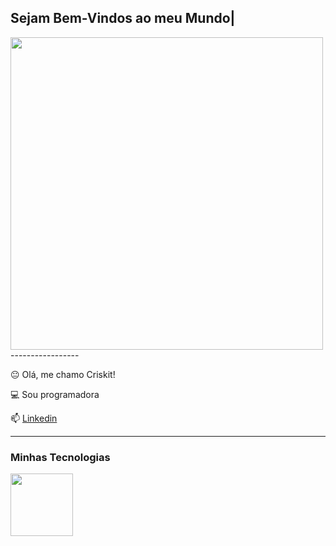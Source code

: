 ## Sejam Bem-Vindos ao meu Mundo| 


<img src="https://cdn.jsdelivr.net/gh/devicons/devicon@latest/icons/linux/linux-original.svg" width="500px"/>
-----------------

😐 Olá, me chamo Criskit!

💻 Sou programadora

📫 [Linkedin](www.linkedin.com/in/cristiane-machado-7a11a1190)

---------------

### Minhas Tecnologias



<img src="https://cdn.jsdelivr.net/gh/devicons/devicon@latest/icons/amazonwebservices/amazonwebservices-original-wordmark.svg" width="100px" />
          

<!--
**Criskit/criskit** is a ✨ _special_ ✨ repository because its `README.md` (this file) appears on your GitHub profile.

Here are some ideas to get you started:

- 🔭 I’m currently working on ...
- 🌱 I’m currently learning ...
- 👯 I’m looking to collaborate on ...
- 🤔 I’m looking for help with ...
- 💬 Ask me about ...
- 📫 How to reach me: ...
- 😄 Pronouns: ...
- ⚡ Fun fact: ...
-->
